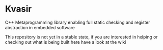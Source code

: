 # Kvasir
C++ Metaprogramming library enabling full static checking and register abstraction in embedded software

This repository is not yet in a stable state, if you are interested in helping or checking out what is being built here have a look at the wiki
